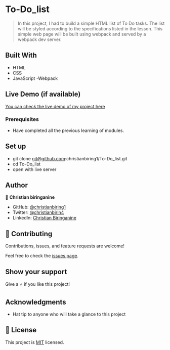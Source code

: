 # To-Do_list

> In this project, I had to build a simple HTML list of To Do tasks. The list will be styled according to the specifications listed in the lesson. This simple web page will be built using webpack and served by a webpack dev server.

## Built With

- HTML
- CSS
- JavaScript
  -Webpack

## Live Demo (if available)

[You can check the live demo of my project here](https://christianbiring1.github.io/To-Do_list/)

### Prerequisites

- Have completed all the previous learning of modules.

## Set up

- git clone git@github.com:christianbiring1/To-Do_list.git
- cd To-Do_list
- open with live server

## Author

👤 **Christian biringanine**

- GitHub: [@christianbiring1](https://github.com/christianbiring1)
- Twitter: [@christianbirin4](https://twitter.com/christianbirin4)
- LinkedIn: [Christian Biringanine](https://linkedin.com/in/christian-biringanine-1833011a5/)

## 🤝 Contributing

Contributions, issues, and feature requests are welcome!

Feel free to check the [issues page](../../issues/).

## Show your support

Give a ⭐️ if you like this project!

## Acknowledgments

- Hat tip to anyone who will take a glance to this project

## 📝 License

This project is [MIT](./MIT.md) licensed.
